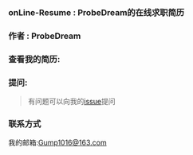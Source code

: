 ### onLine-Resume : ProbeDream的在线求职简历

### 作者 : ProbeDream

### 查看我的简历:

### 提问:
> 有问题可以向我的[issue](https://github.com/CharlieSmith97/onLine-Resume/issues)提问

### 联系方式
我的邮箱:Gump1016@163.com